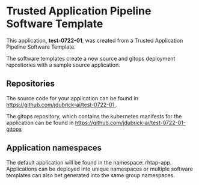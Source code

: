 # Trusted Application Pipeline Software Template

This application, **test-0722-01**, was created from a Trusted Application Pipeline Software Template.

The software templates create a new source and gitops deployment repositories with a sample source application. 

## Repositories

The source code for your application can be found in [https://github.com/jdubrick-ai/test-0722-01 ](https://github.com/jdubrick-ai/test-0722-01 ).
 
The gitops repository, which contains the kubernetes manifests for the application can be found in 
[https://github.com/jdubrick-ai/test-0722-01-gitops ](https://github.com/jdubrick-ai/test-0722-01-gitops ) 

## Application namespaces 

The default application will be found in the namespace: rhtap-app. Applications can be deployed into unique namespaces or multiple software templates can also bet generated into the same group namespaces.  